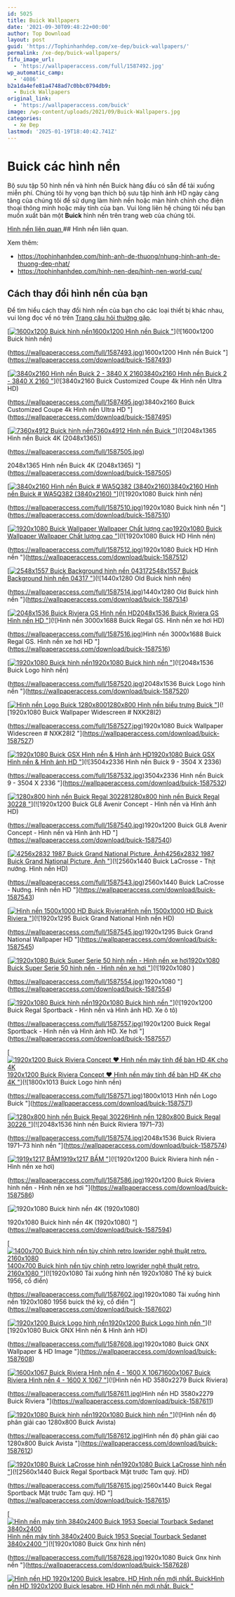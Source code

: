 ```yaml
---
id: 5025
title: Buick Wallpapers
date: '2021-09-30T09:48:22+00:00'
author: Top Download
layout: post
guid: 'https://Tophinhanhdep.com/xe-dep/buick-wallpapers/'
permalink: /xe-dep/buick-wallpapers/
fifu_image_url:
  - 'https://wallpaperaccess.com/full/1587492.jpg'
wp_automatic_camp:
  - '4086'
b2a1da4efe81a4748ad7c0bbc0794db9:
  - Buick Wallpapers
original_link:
  - 'https://wallpaperaccess.com/buick'
image: /wp-content/uploads/2021/09/Buick-Wallpapers.jpg
categories:
  - Xe Đẹp
lastmod: '2025-01-19T18:40:42.741Z'
---
```

# Buick các hình nền

Bộ sưu tập 50 hình nền và hình nền Buick hàng đầu có sẵn để tải xuống miễn phí. Chúng tôi hy vọng bạn thích bộ sưu tập hình ảnh HD ngày càng tăng của chúng tôi để sử dụng làm hình nền hoặc màn hình chính cho điện thoại thông minh hoặc máy tính của bạn. Vui lòng liên hệ chúng tôi nếu bạn muốn xuất bản một **Buick** hình nền trên trang web của chúng tôi.

[Hình nền liên quan ](#related) ## Hình nền liên quan.

   
 Xem thêm:

   
- <https://tophinhanhdep.com/hinh-anh-de-thuong/nhung-hinh-anh-de-thuong-dep-nhat/>
- <https://tophinhanhdep.com/hinh-nen-dep/hinh-nen-world-cup/>

## Cách thay đổi hình nền của bạn

Để tìm hiểu cách thay đổi hình nền của bạn cho các loại thiết bị khác nhau, vui lòng đọc về nó trên [Trang câu hỏi thường gặp](https://tophinhanhdep.com/faq/).

  
[[![1600x1200 Buick hình nền](https://wallpaperaccess.com/full/1587492.jpg)1600x1200 Hình nền Buick "](https://wallpaperaccess.com/download/buick-1587492)](![1600x1200 Buick hình nền)

(https://wallpaperaccess.com/full/1587493.jpg)1600x1200 Hình nền Buick "](https://wallpaperaccess.com/download/buick-1587493)

[[![3840x2160 Hình nền Buick 2 - 3840 X 2160](https://wallpaperaccess.com/full/1587494.jpg)3840x2160 Hình nền Buick 2 - 3840 X 2160 "](https://wallpaperaccess.com/download/buick-1587494)](![3840x2160 Buick Customized Coupe 4k Hình nền Ultra HD)

(https://wallpaperaccess.com/full/1587495.jpg)3840x2160 Buick Customized Coupe 4k Hình nền Ultra HD "](https://wallpaperaccess.com/download/buick-1587495)

[[![7360x4912 Buick hình nền](https://wallpaperaccess.com/full/1587496.jpg)7360x4912 Hình nền Buick "](https://wallpaperaccess.com/download/buick-1587496)](![2048x1365 Hình nền Buick 4K (2048x1365))

(https://wallpaperaccess.com/full/1587505.jpg)

2048x1365 Hình nền Buick 4K (2048x1365) "](https://wallpaperaccess.com/download/buick-1587505)

[[![3840x2160 Hình nền Buick # WA5Q382 (3840x2160)](https://wallpaperaccess.com/full/1587509.jpg)3840x2160 Hình nền Buick # WA5Q382 (3840x2160) "](https://wallpaperaccess.com/download/buick-1587509)](![1920x1080 Buick hình nền)

(https://wallpaperaccess.com/full/1587510.jpg)1920x1080 Buick hình nền "](https://wallpaperaccess.com/download/buick-1587510)

[[![1920x1080 Buick Wallpaper Wallpaper Chất lượng cao](https://wallpaperaccess.com/full/1587511.jpg)1920x1080 Buick Wallpaper Wallpaper Chất lượng cao "](https://wallpaperaccess.com/download/buick-1587511)](![1920x1080 Buick HD Hình nền)

(https://wallpaperaccess.com/full/1587512.jpg)1920x1080 Buick HD Hình nền "](https://wallpaperaccess.com/download/buick-1587512)

[[![2548x1557 Buick Background hình nền 04317](https://wallpaperaccess.com/full/1587513.jpg)2548x1557 Buick Background hình nền 04317 "](https://wallpaperaccess.com/download/buick-1587513)](![1440x1280 Old Buick hình nền)

(https://wallpaperaccess.com/full/1587514.jpg)1440x1280 Old Buick hình nền "](https://wallpaperaccess.com/download/buick-1587514)

[[![2048x1536 Buick Riviera GS Hình nền HD](https://wallpaperaccess.com/full/1587515.jpg)2048x1536 Buick Riviera GS Hình nền HD "](https://wallpaperaccess.com/download/buick-1587515)](![Hình nền 3000x1688 Buick Regal GS.  Hình nền xe hơi HD)

(https://wallpaperaccess.com/full/1587516.jpg)Hình nền 3000x1688 Buick Regal GS. Hình nền xe hơi HD "](https://wallpaperaccess.com/download/buick-1587516)

[[![1920x1080 Buick hình nền](https://wallpaperaccess.com/full/1587517.jpg)1920x1080 Buick hình nền "](https://wallpaperaccess.com/download/buick-1587517)](![2048x1536 Buick Logo hình nền)

(https://wallpaperaccess.com/full/1587520.jpg)2048x1536 Buick Logo hình nền "](https://wallpaperaccess.com/download/buick-1587520)

[[![Hình nền Logo Buick 1280x800](https://wallpaperaccess.com/full/1587521.jpg)1280x800 Hình nền biểu trưng Buick "](https://wallpaperaccess.com/download/buick-1587521)](![1920x1080 Buick Wallpaper Widescreen # NXK28I2)

(https://wallpaperaccess.com/full/1587527.jpg)1920x1080 Buick Wallpaper Widescreen # NXK28I2 "](https://wallpaperaccess.com/download/buick-1587527)

[[![1920x1080 Buick GSX Hình nền & Hình ảnh HD](https://wallpaperaccess.com/full/1587530.jpg)1920x1080 Buick GSX Hình nền &amp; Hình ảnh HD "](https://wallpaperaccess.com/download/buick-1587530)](![3504x2336 Hình nền Buick 9 - 3504 X 2336)

(https://wallpaperaccess.com/full/1587532.jpg)3504x2336 Hình nền Buick 9 - 3504 X 2336 "](https://wallpaperaccess.com/download/buick-1587532)

[[![1280x800 hình nền Buick Regal 30228](https://wallpaperaccess.com/full/1587537.jpg)1280x800 hình nền Buick Regal 30228 "](https://wallpaperaccess.com/download/buick-1587537)](![1920x1200 Buick GL8 Avenir Concept - Hình nền và Hình ảnh HD)

(https://wallpaperaccess.com/full/1587540.jpg)1920x1200 Buick GL8 Avenir Concept - Hình nền và Hình ảnh HD "](https://wallpaperaccess.com/download/buick-1587540)

[[![4256x2832 1987 Buick Grand National Picture, Ảnh](https://wallpaperaccess.com/full/1587542.jpg)4256x2832 1987 Buick Grand National Picture, Ảnh "](https://wallpaperaccess.com/download/buick-1587542)](![2560x1440 Buick LaCrosse - Thịt nướng.  Hình nền HD)

(https://wallpaperaccess.com/full/1587543.jpg)2560x1440 Buick LaCrosse - Nướng. Hình nền HD "](https://wallpaperaccess.com/download/buick-1587543)

[[![Hình nền 1500x1000 HD Buick Riviera](https://wallpaperaccess.com/full/1587544.jpg)Hình nền 1500x1000 HD Buick Riviera "](https://wallpaperaccess.com/download/buick-1587544)](![1920x1295 Buick Grand National Hình nền HD)

(https://wallpaperaccess.com/full/1587545.jpg)1920x1295 Buick Grand National Wallpaper HD "](https://wallpaperaccess.com/download/buick-1587545)

[[![1920x1080 Buick Super Serie 50 hình nền - Hình nền xe hơi](https://wallpaperaccess.com/full/1587546.jpg)1920x1080 Buick Super Serie 50 hình nền - Hình nền xe hơi "](https://wallpaperaccess.com/download/buick-1587546)](![1920x1080 )

(https://wallpaperaccess.com/full/1587554.jpg)1920x1080 "](https://wallpaperaccess.com/download/buick-1587554)

[[![1920x1080 Buick hình nền](https://wallpaperaccess.com/full/1587556.jpg)1920x1080 Buick hình nền "](https://wallpaperaccess.com/download/buick-1587556)](![1920x1200 Buick Regal Sportback - Hình nền và Hình ảnh HD.  Xe ô tô)

(https://wallpaperaccess.com/full/1587557.jpg)1920x1200 Buick Regal Sportback - Hình nền và Hình ảnh HD. Xe hơi "](https://wallpaperaccess.com/download/buick-1587557)

[[![1920x1200 Buick Riviera Concept ❤ Hình nền máy tính để bàn HD 4K cho 4K](https://wallpaperaccess.com/full/1587559.jpg)1920x1200 Buick Riviera Concept ❤ Hình nền máy tính để bàn HD 4K cho 4K "](https://wallpaperaccess.com/download/buick-1587559)](![1800x1013 Buick Logo hình nền)

(https://wallpaperaccess.com/full/1587571.jpg)1800x1013 Hình nền Logo Buick "](https://wallpaperaccess.com/download/buick-1587571)

[[![1280x800 hình nền Buick Regal 30226](https://wallpaperaccess.com/full/1587573.jpg)Hình nền 1280x800 Buick Regal 30226 "](https://wallpaperaccess.com/download/buick-1587573)](![2048x1536 hình nền Buick Riviera 1971–73)

(https://wallpaperaccess.com/full/1587574.jpg)2048x1536 Buick Riviera 1971–73 hình nền "](https://wallpaperaccess.com/download/buick-1587574)

[[![1919x1217 BẤM](https://wallpaperaccess.com/full/1587579.jpg)1919x1217 BẤM "](https://wallpaperaccess.com/download/buick-1587579)](![1920x1200 Buick Riviera hình nền - Hình nền xe hơi)

(https://wallpaperaccess.com/full/1587586.jpg)1920x1200 Buick Riviera hình nền - Hình nền xe hơi "](https://wallpaperaccess.com/download/buick-1587586)

[![1920x1080 Buick hình nền 4K (1920x1080)](https://wallpaperaccess.com/full/1587594.jpg)

1920x1080 Buick hình nền 4K (1920x1080) "](https://wallpaperaccess.com/download/buick-1587594)

[[![1400x700 Buick hình nền tùy chỉnh retro lowrider nghệ thuật retro.  2160x1080](https://wallpaperaccess.com/full/1587596.jpg)1400x700 Buick hình nền tùy chỉnh retro lowrider nghệ thuật retro. 2160x1080 "](https://wallpaperaccess.com/download/buick-1587596)](![1920x1080 Tải xuống hình nền 1920x1080 Thế kỷ buick 1956, cổ điển)

(https://wallpaperaccess.com/full/1587602.jpg)1920x1080 Tải xuống hình nền 1920x1080 1956 buick thế kỷ, cổ điển "](https://wallpaperaccess.com/download/buick-1587602)

[[![1920x1200 Buick Logo hình nền](https://wallpaperaccess.com/full/1587607.jpg)1920x1200 Buick Logo hình nền "](https://wallpaperaccess.com/download/buick-1587607)](![1920x1080 Buick GNX Hình nền & Hình ảnh HD)

(https://wallpaperaccess.com/full/1587608.jpg)1920x1080 Buick GNX Wallpaper &amp; HD Image "](https://wallpaperaccess.com/download/buick-1587608)

[[![1600x1067 Buick Riviera Hình nền 4 - 1600 X 1067](https://wallpaperaccess.com/full/1587609.jpg)1600x1067 Buick Riviera Hình nền 4 - 1600 X 1067 "](https://wallpaperaccess.com/download/buick-1587609)](![Hình nền HD 3580x2279 Buick Riviera)

(https://wallpaperaccess.com/full/1587611.jpg)Hình nền HD 3580x2279 Buick Riviera "](https://wallpaperaccess.com/download/buick-1587611)

[[![1920x1080 Buick hình nền](https://wallpaperaccess.com/full/568286.jpg)1920x1080 Buick hình nền "](https://wallpaperaccess.com/download/buick-568286)](![Hình nền độ phân giải cao 1280x800 Buick Avista)

(https://wallpaperaccess.com/full/1587612.jpg)Hình nền độ phân giải cao 1280x800 Buick Avista "](https://wallpaperaccess.com/download/buick-1587612)

[[![1920x1080 Buick LaCrosse hình nền](https://wallpaperaccess.com/full/1587613.jpg)1920x1080 Buick LaCrosse hình nền "](https://wallpaperaccess.com/download/buick-1587613)](![2560x1440 Buick Regal Sportback Mặt trước Tam quý.  HD)

(https://wallpaperaccess.com/full/1587615.jpg)2560x1440 Buick Regal Sportback Mặt trước Tam quý. HD "](https://wallpaperaccess.com/download/buick-1587615)

[[![Hình nền máy tính 3840x2400 Buick 1953 Special Tourback Sedanet 3840x2400](https://wallpaperaccess.com/full/1587616.jpg)Hình nền máy tính 3840x2400 Buick 1953 Special Tourback Sedanet 3840x2400 "](https://wallpaperaccess.com/download/buick-1587616)](![1920x1080 Buick Gnx hình nền)

(https://wallpaperaccess.com/full/1587628.jpg)1920x1080 Buick Gnx hình nền "](https://wallpaperaccess.com/download/buick-1587628)

[![Hình nền HD 1920x1200 Buick lesabre.  HD Hình nền mới nhất.  Buick](https://wallpaperaccess.com/full/1587629.jpg)Hình nền HD 1920x1200 Buick lesabre. HD Hình nền mới nhất. Buick "](https://wallpaperaccess.com/download/buick-1587629)
